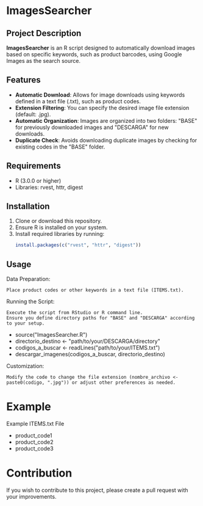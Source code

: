 # ImagesSearcher

## Project Description
**ImagesSearcher** is an R script designed to automatically download images based on specific keywords, such as product barcodes, using Google Images as the search source.

## Features
- **Automatic Download**: Allows for image downloads using keywords defined in a text file (.txt), such as product codes.
- **Extension Filtering**: You can specify the desired image file extension (default: .jpg).
- **Automatic Organization**: Images are organized into two folders: "BASE" for previously downloaded images and "DESCARGA" for new downloads.
- **Duplicate Check**: Avoids downloading duplicate images by checking for existing codes in the "BASE" folder.

## Requirements
- R (3.0.0 or higher)
- Libraries: rvest, httr, digest

## Installation
1. Clone or download this repository.
2. Ensure R is installed on your system.
3. Install required libraries by running:
   ```R
   install.packages(c("rvest", "httr", "digest"))

## Usage

Data Preparation:

    Place product codes or other keywords in a text file (ITEMS.txt).

Running the Script:

    Execute the script from RStudio or R command line.
    Ensure you define directory paths for "BASE" and "DESCARGA" according to your setup.

- source("ImagesSearcher.R")
- directorio_destino <- "path/to/your/DESCARGA/directory"
- codigos_a_buscar <- readLines("path/to/your/ITEMS.txt")
- descargar_imagenes(codigos_a_buscar, directorio_destino)

Customization:

    Modify the code to change the file extension (nombre_archivo <- paste0(codigo, ".jpg")) or adjust other preferences as needed.

# Example 

Example ITEMS.txt File

- product_code1
- product_code2
- product_code3

# Contribution

If you wish to contribute to this project, please create a pull request with your improvements.
